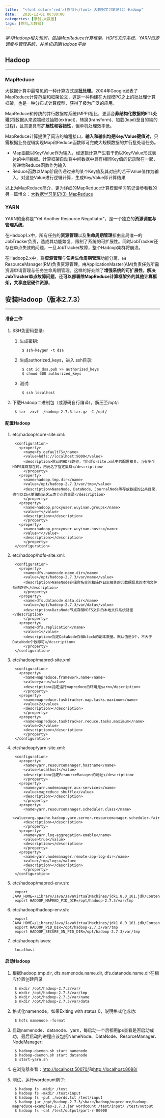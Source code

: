 ```yaml
---
title:  "<font color='red'>[原创]</font> 大数据学习笔记(2)-Hadoop"
date:   2016-12-01 00:00:00
categories: [原创,大数据]
tags: [原创,大数据]
---
```


*学习Hadoop相关知识，包括MapReduce计算框架、HDFS文件系统、YARN资源调度与管理系统，并单机搭建Hadoop平台*

## Hadoop
---

### MapReduce

大数据计算中最常见的一种计算方式是**批处理**。2004年Google发表了MapReduce计算范型和框架论文，这是一种构建在大规模PC之上的批处理计算框架，也是一种分布式计算模型，获得了极为广泛的应用。

MapReduce和传统的并行数据库系统(MPP)相比，更适合**非结构化数据的ETL处理**(将数据从来源端经过抽取(extract)、转换(transform)、加载(load)至目的端的过程)，且其更具有**扩展性和容错性**，但单机处理效率低。

MapReduce计算提供了简洁的编程接口，**输入和输出均是Key/Value键值对**，只需根据业务逻辑实现Map和Reduce函数即可完成大规模数据的并行批处理任务。

* Map函数以Key/Value作为输入，经逻辑计算产生若干仍以Key/Value形式表达的中间数据。计算框架自动将中间数据中具有相同Key值的记录聚在一起，传递给Reduce函数作为输入
* Reduce函数以Map阶段传递过来的某个Key值及其对应的若干Value值作为输入，对这些Value进行逻辑计算，生成Key/Value即计算结果

以上为MapReduce简介，更为详细的MapReduce计算模型学习笔记请参看我的另一篇博文：[大数据学习笔记(3)-MapReduce](https://wuyinan0126.github.io/2016/大数据学习笔记(3)-MapReduce/)

### YARN

YARN的全称是"Yet Another Resource Negotiator"，是一个独立的**资源调度与管理系统**。

在Hadoop1.x中，所有任务的**资源管理**以及**生命周期管理**都由全局唯一的JobTracker负责，造成其功能繁复，限制了系统的可扩展性。同时JobTracker还存在单点失效的问题，一旦JobTracker故障，整个Hadoop集群将崩溃。

在Hadoop2.x中，将**资源管理**与**任务生命周期管理**功能分离，由ResourceManager(RM)负责资源管理，由ApplicationMaster(AM)负责任务所需资源申请管理与任务生命周期管理。这样的好处除了**增强系统的可扩展性**，**解决JobTracker单点故障问题**，还**可以部署除MapReduce计算框架外的其他计算框架，共享底层硬件资源**。


## 安装Hadoop（版本2.7.3）
---

#### 准备工作 
1. SSH免密码登录:

	1. 生成密钥: 

			$ ssh-keygen -t dsa

	2. 生成authorized_keys，进入.ssh目录:

			$ cat id_dsa.pub >> authorized_keys
			$ chmod 600 authorized_keys

	3. 测试:
	
			$ ssh localhost

2. 下载Hadoop二进制包（或源码自行编译），解压至/opt/:

		$ tar -zxvf ./hadoop-2.7.3.tar.gz -C /opt/

#### 配置Hadoop
1. etc/hadoop/core-site.xml:

		<configuration>
		  <property>
		    <name>fs.defaultFS</name>
		    <value>hdfs://localhost:9000</value>
		    <description>默认的HDFS路径，与hdfs-site.xml中的配置相关。当有多个HDFS集群存在时，用此名字指定集群</description>
			</property>
		  <property>
		    <name>hadoop.tmp.dir</name>
		    <value>/opt/hadoop-2.7.3/var/tmp</value> 
		    <description>NameNode、DataNode、JournalNode等存放数据的公共目录，也可以自己单独指定这三类节点的目录</description>
			</property>
		  <property>
		    <name>hadoop.proxyuser.wuyinan.groups</name>
		    <value>*</value>
		    <description></description>
			</property>
		  <property>
		    <name>hadoop.proxyuser.wuyinan.hosts</name>
		    <value>*</value>
		    <description></description>
			</property>
		</configuration>

2. etc/hadoop/hdfs-site.xml:

		<configuration>
		  <property>
		    <name>dfs.namenode.name.dir</name>
		    <value>/opt/hadoop-2.7.3/var/name</value>
		    <description>NameNode存储命名空间和操作日志相关的元数据信息的本地文件系统路径</description>
			</property>
		  <property>
		    <name>dfs.datanode.data.dir</name>
		    <value>/opt/hadoop-2.7.3/var/data</value>
		    <description>DataNode节点存储HDFS文件的本地文件系统路径</description> 
			</property>
		  <property>
		    <name>dfs.replication</name>
		    <value>1</value>
		    <description>指定DataNode存储block的副本数量。默认值是3个，不大于DataNode个数即可</description>
			</property>
		</configuration>

3. etc/hadoop/mapred-site.xml:

		<configuration>
		  <property>
		    <name>mapreduce.framework.name</name>
		    <value>yarn</value> 
		    <description>指定运行mapreduce的环境是yarn</description>
			</property>
		  <property>
		    <name>mapreduce.tasktracker.map.tasks.maximum</name>
		    <value>2</value>
		    <description></description>
			</property>
		  <property>
		    <name>mapreduce.tasktracker.reduce.tasks.maximum</name>
		    <value>2</value>
		    <description></description>
			</property>
		</configuration>

4. etc/hadoop/yarn-site.xml:

		<configuration>
		  <property>      
		    <name>yarn.resourcemanager.hostname</name>      
		    <value>localhost</value>  
		    <description>指定ResourceManager的地址</description>
			</property>  
		  <property>  
		    <name>yarn.nodemanager.aux-services</name>  
		    <value>mapreduce_shuffle</value>  
		    <description></description>
			</property>
		  <property>  
		    <name>yarn.resourcemanager.scheduler.class</name>
		    <value>org.apache.hadoop.yarn.server.resourcemanager.scheduler.fair.FairScheduler</value>
		    <description></description>
			</property>
		  <property>
		    <name>yarn.log-aggregation-enable</name>
		    <value>true</value>
		    <description></description>
			</property>
		  <property>
		    <name>yarn.nodemanager.remote-app-log-dir</name>
		    <value>/tmp/logs</value>
		    <description></description>
			</property>
		</configuration>

5. etc/hadoop/mapred-env.sh:

		export JAVA_HOME=/Library/Java/JavaVirtualMachines/jdk1.8.0_101.jdk/Contents/Home
		export HADOOP_MAPRED_PID_DIR=/opt/hadoop-2.7.3/var/tmp

6. etc/hadoop/hadoop-env.sh:

		export JAVA_HOME=/Library/Java/JavaVirtualMachines/jdk1.8.0_101.jdk/Contents/Home
		export HADOOP_PID_DIR=/opt/hadoop-2.7.3/var/tmp
		export HADOOP_SECURE_DN_PID_DIR=/opt/hadoop-2.7.3/var/tmp

7. etc/hadoop/slaves:

		localhost

#### 启动Hadoop	
1. 根据hadoop.tmp.dir, dfs.namenode.name.dir, dfs.datanode.name.dir在相应位置创建目录

		$ mkdir /opt/hadoop-2.7.3/var/
		$ mkdir /opt/hadoop-2.7.3/var/tmp
		$ mkdir /opt/hadoop-2.7.3/var/name
		$ mkdir /opt/hadoop-2.7.3/var/data

2. 格式化namenode，如果Exiting with status 0，说明格式化成功:

		$ hdfs namenode -format

3. 启动namenode、datanode、yarn，每启动一个后都用jps查看是否启动成功，最后启动的进程应该包括NameNode、DataNode、ResorceManager、NodeManager:

		$ hadoop-daemon.sh start namenode
		$ hadoop-daemon.sh start datanode
		$ start-yarn.sh

4. 在浏览器查看：[http://localhost:50070/](http://localhost:50070/)和[http://localhost:8088/](http://localhost:8088/)

5. 测试，运行wordcount例子:

		$ hadoop fs -mkdir /test
		$ hadoop fs -mkdir /test/input
		$ hadoop fs -put ./words.txt /test/input
		$ hadoop jar /opt/hadoop-2.7.3/share/hadoop/mapreduce/hadoop-mapreduce-examples-2.7.3.jar wordcount /test/input/ /test/output
		$ hadoop fs -cat /test/output/part-r-00000
